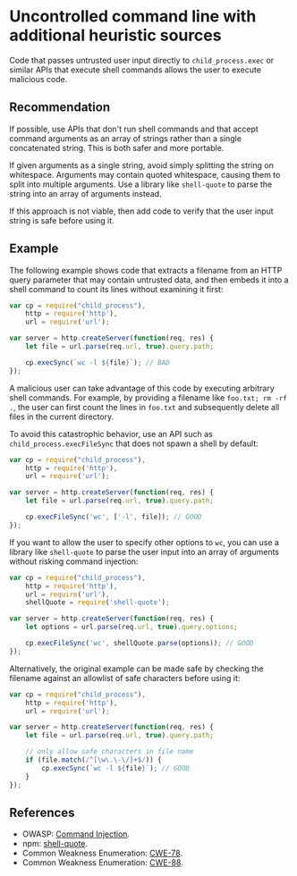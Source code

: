 # Uncontrolled command line with additional heuristic sources
Code that passes untrusted user input directly to `child_process.exec` or similar APIs that execute shell commands allows the user to execute malicious code.


## Recommendation
If possible, use APIs that don't run shell commands and that accept command arguments as an array of strings rather than a single concatenated string. This is both safer and more portable.

If given arguments as a single string, avoid simply splitting the string on whitespace. Arguments may contain quoted whitespace, causing them to split into multiple arguments. Use a library like `shell-quote` to parse the string into an array of arguments instead.

If this approach is not viable, then add code to verify that the user input string is safe before using it.


## Example
The following example shows code that extracts a filename from an HTTP query parameter that may contain untrusted data, and then embeds it into a shell command to count its lines without examining it first:


```javascript
var cp = require("child_process"),
    http = require('http'),
    url = require('url');

var server = http.createServer(function(req, res) {
    let file = url.parse(req.url, true).query.path;

    cp.execSync(`wc -l ${file}`); // BAD
});

```
A malicious user can take advantage of this code by executing arbitrary shell commands. For example, by providing a filename like `foo.txt; rm -rf .`, the user can first count the lines in `foo.txt` and subsequently delete all files in the current directory.

To avoid this catastrophic behavior, use an API such as `child_process.execFileSync` that does not spawn a shell by default:


```javascript
var cp = require("child_process"),
    http = require('http'),
    url = require('url');

var server = http.createServer(function(req, res) {
    let file = url.parse(req.url, true).query.path;

    cp.execFileSync('wc', ['-l', file]); // GOOD
});

```
If you want to allow the user to specify other options to `wc`, you can use a library like `shell-quote` to parse the user input into an array of arguments without risking command injection:


```javascript
var cp = require("child_process"),
    http = require('http'),
    url = require('url'),
    shellQuote = require('shell-quote');

var server = http.createServer(function(req, res) {
    let options = url.parse(req.url, true).query.options;

    cp.execFileSync('wc', shellQuote.parse(options)); // GOOD
});

```
Alternatively, the original example can be made safe by checking the filename against an allowlist of safe characters before using it:


```javascript
var cp = require("child_process"),
    http = require('http'),
    url = require('url');

var server = http.createServer(function(req, res) {
    let file = url.parse(req.url, true).query.path;

    // only allow safe characters in file name
    if (file.match(/^[\w\.\-\/]+$/)) {
        cp.execSync(`wc -l ${file}`); // GOOD
    }
});

```

## References
* OWASP: [Command Injection](https://www.owasp.org/index.php/Command_Injection).
* npm: [shell-quote](https://www.npmjs.com/package/shell-quote).
* Common Weakness Enumeration: [CWE-78](https://cwe.mitre.org/data/definitions/78.html).
* Common Weakness Enumeration: [CWE-88](https://cwe.mitre.org/data/definitions/88.html).
